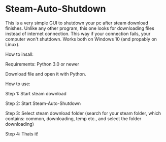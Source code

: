 # Steam-Auto-Shutdown
This is a very simple GUI to shutdown your pc after steam download finishes. 
Unlike any other program, this one looks for downloading files instead of internet connection. 
This way if your connection fails, your computer won't shutdown. Works both on Windows 10 (and propably on Linux).



How to insall:


Requirements: Python 3.0 or newer

Download file and open it with Python.



How to use:


Step 1: Start steam download


Step 2: Start Steam-Auto-Shutdown


Step 3: Select steam download folder (search for your steam folder, which contains: common, downloading, temp etc., and select the folder downloading)


Step 4: Thats it!

